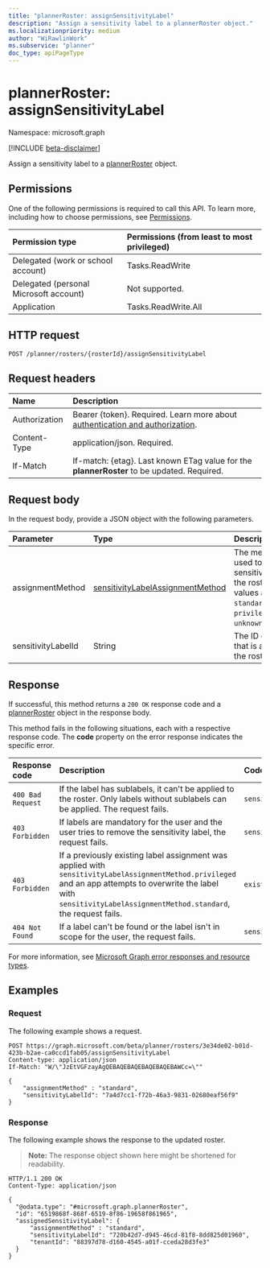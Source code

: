 ```yaml
---
title: "plannerRoster: assignSensitivityLabel"
description: "Assign a sensitivity label to a plannerRoster object."
ms.localizationpriority: medium
author: "WiRawlinWork"
ms.subservice: "planner"
doc_type: apiPageType
---
```


# plannerRoster: assignSensitivityLabel

Namespace: microsoft.graph

[!INCLUDE [beta-disclaimer](../../includes/beta-disclaimer.md)]

Assign a sensitivity label to a [plannerRoster](../resources/plannerroster.md) object.

## Permissions
One of the following permissions is required to call this API. To learn more, including how to choose permissions, see [Permissions](/graph/permissions-reference).

|Permission type      | Permissions (from least to most privileged)              |
|:--------------------|:---------------------------------------------------------|
|Delegated (work or school account) | Tasks.ReadWrite    |
|Delegated (personal Microsoft account) | Not supported.    |
|Application | Tasks.ReadWrite.All |

## HTTP request

<!-- { "blockType": "ignored" } -->
```http
POST /planner/rosters/{rosterId}/assignSensitivityLabel
```
## Request headers

|Name|Description|
|:---|:---|
|Authorization|Bearer {token}. Required. Learn more about [authentication and authorization](/graph/auth/auth-concepts).|
|Content-Type|application/json. Required.|
|If-Match|If-match: {etag}. Last known ETag value for the **plannerRoster** to be updated. Required.|

## Request body

In the request body, provide a JSON object with the following parameters.

| Parameter    | Type        | Description |
|:-------------|:------------|:------------|
| assignmentMethod | [sensitivityLabelAssignmentMethod](../resources/sensitivitylabelassignment.md#sensitivitylabelassignmentmethod-values) | The method that is used to apply the sensitivity label to the roster. Possible values are: `standard`, `privileged`, `auto`, `unknownFutureValue`.|
| sensitivityLabelId | String | The ID of the label that is applied to the roster. |

## Response

If successful, this method returns a `200 OK` response code and a [plannerRoster](../resources/plannerroster.md) object in the response body.

This method fails in the following situations, each with a respective response code. The **code** property on the error response indicates the specific error.

| Response code | Description | Code property value |
|:------|:-----|:-----|
| `400 Bad Request`| If the label has sublabels, it can't be applied to the roster. Only labels without sublabels can be applied. The request fails.  | `sensitivityLabelHasSublabels` |
| `403 Forbidden` | If labels are mandatory for the user and the user tries to remove the sensitivity label, the request fails. | `sensitivityLabelsAreMandatory` |
| `403 Forbidden`  | If a previously existing label assignment was applied with `sensitivityLabelAssignmentMethod.privileged` and an app attempts to overwrite the label with `sensitivityLabelAssignmentMethod.standard`, the request fails. | `existingSensitivityLabelWasAppliedWithPrivilegedMethod` |
| `404 Not Found`  | If a label can't be found or the label isn't in scope for the user, the request fails.                                                                                                                                         | `sensitivityLabelNotFound`  |

For more information, see [Microsoft Graph error responses and resource types](/graph/errors).

## Examples

### Request
The following example shows a request. 
<!-- {
  "blockType": "request",
  "name": "assign_sensitivitylabel_to_roster_"
}
-->

```http
POST https://graph.microsoft.com/beta/planner/rosters/3e34de02-b01d-423b-b2ae-ca0ccd1fab05/assignSensitivityLabel
Content-type: application/json
If-Match: "W/\"JzEtVGFzayAgQEBAQEBAQEBAQEBAQEBAWCc=\""

{
    "assignmentMethod" : "standard",
    "sensitivityLabelId": "7a4d7cc1-f72b-46a3-9831-02680eaf56f9"
}
```

### Response

The following example shows the response to the updated roster.
>**Note:** The response object shown here might be shortened for readability.
<!-- {
  "blockType": "response",
  "truncated": true,
  "name": "assign_sensitivitylabel_to_roster_",
  "@odata.type": "microsoft.graph.plannerRoster"
}
-->
``` http
HTTP/1.1 200 OK
Content-Type: application/json

{
  "@odata.type": "#microsoft.graph.plannerRoster",
  "id": "6519868f-868f-6519-8f86-19658f861965",
  "assignedSensitivityLabel": {
      "assignmentMethod" : "standard",
      "sensitivityLabelId": "720b42d7-d945-46cd-81f8-8dd825d01960",
      "tenantId": "88397d78-d160-4545-a01f-cceda28d3fe3"
  }
}
```

